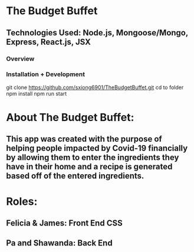 # The Budget Buffet

## Technologies Used: Node.js, Mongoose/Mongo, Express, React.js, JSX

### Overview



### Installation + Development

git clone https://github.com/sxiong6901/TheBudgetBuffet.git
cd to folder
npm install
npm run start


# About The Budget Buffet:

## This app was created with the purpose of helping people impacted by Covid-19 financially by allowing them to enter the ingredients they have in their home and a recipe is generated based off of the entered ingredients.

# Roles:

## Felicia & James: Front End CSS
## Pa and Shawanda: Back End
